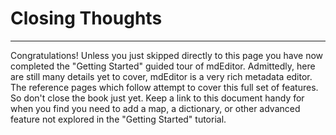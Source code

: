 # Closing Thoughts
---

Congratulations!  Unless you just skipped directly to this page you have now completed the "Getting Started" guided tour of mdEditor.  Admittedly, here are still many details yet to cover, mdEditor is a very rich metadata editor.  The reference pages which follow attempt to cover this full set of features.  So don't close the book just yet.  Keep a link to this document handy for when you find you need to add a map, a dictionary, or other advanced feature not explored in the "Getting Started" tutorial.
  